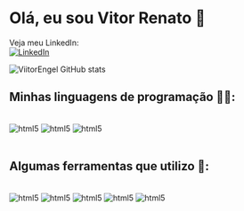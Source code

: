 # Olá, eu sou Vitor Renato 👋

Veja meu LinkedIn: <br>[![LinkedIn](https://img.shields.io/badge/LinkedIn-0077B5?style=for-the-badge&logo=linkedin&logoColor=white
)](https://www.linkedin.com/in/vitor-renato-engel-de-barros-4b327124a/)

![ViitorEngel GitHub stats](https://github-readme-stats.vercel.app/api?username=ViitorEngel&show_icons=true&theme=merko&hide_title=true)

## Minhas linguagens de programação 👨‍💻:
<div style="display: inline_block"><br>
    <img align="center" alt="html5" src="https://img.shields.io/badge/Python-3776AB?style=for-the-badge&logo=python&logoColor=white"/>
    <img align="center" alt="html5" src="https://img.shields.io/badge/C-00599C?style=for-the-badge&logo=c&logoColor=white"/>
    <img align="center" alt="html5" src="https://img.shields.io/badge/Node--Red-8F0000?style=for-the-badge&logo=nodered&logoColor=white"/>
</div><br>

## Algumas ferramentas que utilizo 🔧:
<div style="display: inline_block"><br>
    <img align="center" alt="html5" src="https://img.shields.io/badge/VSCode-0078D4?style=for-the-badge&logo=visual%20studio%20code&logoColor=white">
    <img align="center" alt="html5" src="https://img.shields.io/badge/PyCharm-000000.svg?&style=for-the-badge&logo=PyCharm&logoColor=white">
    <img align="center" alt="html5" src="https://img.shields.io/badge/Eclipse-2C2255?style=for-the-badge&logo=eclipse&logoColor=white">
    <img align="center" alt="html5" src="https://img.shields.io/badge/Arduino_IDE-00979D?style=for-the-badge&logo=arduino&logoColor=white">
    <img align="center" alt="html5" src="https://img.shields.io/badge/Obsidian-483699?style=for-the-badge&logo=Obsidian&logoColor=white">
</div>
